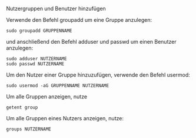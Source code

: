 Nutzergruppen und Benutzer hinzufügen 

Verwende den Befehl groupadd um eine Gruppe anzulegen: 
```shell
sudo groupadd GRUPPENNAME 
```
 

und anschließend den Befehl adduser und  passwd um einen Benutzer anzulegen: 
```shell
sudo adduser NUTZERNAME 
sudo passwd NUTZERNAME 
```
 
Um den Nutzer einer Gruppe hinzuzufügen, verwende den Befehl usermod: 
```shell
sudo usermod -aG GRUPPENNAME NUTZERNAME 
```
 

Um alle Gruppen anzeigen, nutze 
```shell
getent group 
```
 

Um alle Gruppen eines Nutzers anzeigen, nutze: 
```shell
groups NUTZERNAME 
```